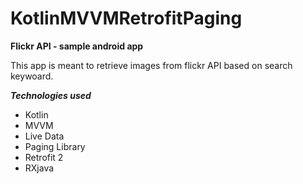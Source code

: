 # KotlinMVVMRetrofitPaging
**Flickr API - sample android app**

This app is meant to retrieve images from flickr API based on search keywoard.

***Technologies used***

* Kotlin
* MVVM
* Live Data
* Paging Library
* Retrofit 2
* RXjava
